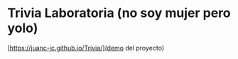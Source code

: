 # Trivia Laboratoria (no soy mujer pero yolo)


[https://juanc-jc.github.io/Trivia/](demo del proyecto)